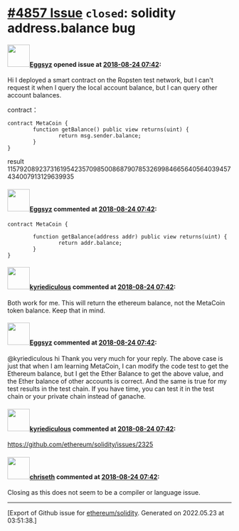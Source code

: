 # [\#4857 Issue](https://github.com/ethereum/solidity/issues/4857) `closed`: solidity address.balance bug

#### <img src="https://avatars.githubusercontent.com/u/42371983?v=4" width="50">[Eggsyz](https://github.com/Eggsyz) opened issue at [2018-08-24 07:42](https://github.com/ethereum/solidity/issues/4857):

Hi
I deployed a smart contract on the Ropsten test network, but I can't request it when I query the local account balance, but I can query other account balances.

contract：
```
contract MetaCoin {
        function getBalance() public view returns(uint) {
                return msg.sender.balance;
        }
}
```
result
115792089237316195423570985008687907853269984665640564039457434007913129639935



#### <img src="https://avatars.githubusercontent.com/u/42371983?v=4" width="50">[Eggsyz](https://github.com/Eggsyz) commented at [2018-08-24 07:42](https://github.com/ethereum/solidity/issues/4857#issuecomment-415679940):

```
contract MetaCoin {

        function getBalance(address addr) public view returns(uint) {
                return addr.balance;
        }
}
```

#### <img src="https://avatars.githubusercontent.com/u/22256858?u=07b86c13cae3b8ba34a88fc20813dbeb5d40ab76&v=4" width="50">[kyriediculous](https://github.com/kyriediculous) commented at [2018-08-24 07:42](https://github.com/ethereum/solidity/issues/4857#issuecomment-415717520):

Both work for me.
This will return the ethereum balance, not the MetaCoin token balance. Keep that in mind.

#### <img src="https://avatars.githubusercontent.com/u/42371983?v=4" width="50">[Eggsyz](https://github.com/Eggsyz) commented at [2018-08-24 07:42](https://github.com/ethereum/solidity/issues/4857#issuecomment-416084011):

@kyriediculous 
hi
Thank you very much for your reply. 
The above case is just that when I am learning MetaCoin, I can modify the code test to get the Ethereum balance, but I get the Ether Balance to get the above value, and the Ether balance of other accounts is correct. And the same is true for my test results in the test chain. If you have time, you can test it in the test chain or your private chain instead of ganache.

#### <img src="https://avatars.githubusercontent.com/u/22256858?u=07b86c13cae3b8ba34a88fc20813dbeb5d40ab76&v=4" width="50">[kyriediculous](https://github.com/kyriediculous) commented at [2018-08-24 07:42](https://github.com/ethereum/solidity/issues/4857#issuecomment-416468855):

https://github.com/ethereum/solidity/issues/2325

#### <img src="https://avatars.githubusercontent.com/u/9073706?v=4" width="50">[chriseth](https://github.com/chriseth) commented at [2018-08-24 07:42](https://github.com/ethereum/solidity/issues/4857#issuecomment-418446472):

Closing as this does not seem to be a compiler or language issue.


-------------------------------------------------------------------------------



[Export of Github issue for [ethereum/solidity](https://github.com/ethereum/solidity). Generated on 2022.05.23 at 03:51:38.]
